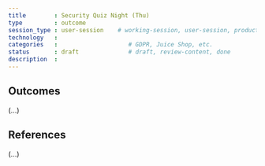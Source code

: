 ```yaml
---
title        : Security Quiz Night (Thu)
type         : outcome
session_type : user-session    # working-session, user-session, product-sesssion
technology   :
categories   :                    # GDPR, Juice Shop, etc.
status       : draft              # draft, review-content, done
description  :
---
```


## Outcomes

(...)

## References

(...)

